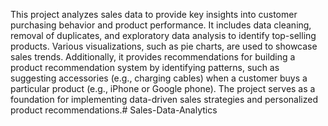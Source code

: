 This project analyzes sales data to provide key insights into customer purchasing behavior and product performance. It includes data cleaning, removal of duplicates, and exploratory data analysis to identify top-selling products. Various visualizations, such as pie charts, are used to showcase sales trends. Additionally, it provides recommendations for building a product recommendation system by identifying patterns, such as suggesting accessories (e.g., charging cables) when a customer buys a particular product (e.g., iPhone or Google phone). The project serves as a foundation for implementing data-driven sales strategies and personalized product recommendations.# Sales-Data-Analytics
